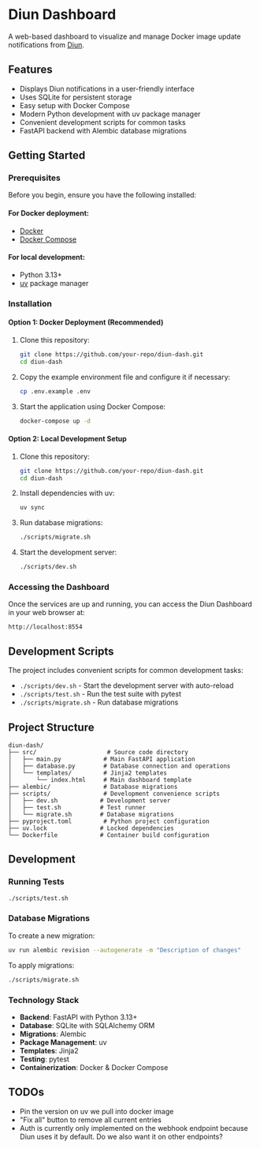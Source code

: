 # Diun Dashboard

A web-based dashboard to visualize and manage Docker image update notifications from [Diun](https://crazymax.dev/diun/).

## Features

*   Displays Diun notifications in a user-friendly interface
*   Uses SQLite for persistent storage
*   Easy setup with Docker Compose
*   Modern Python development with uv package manager
*   Convenient development scripts for common tasks
*   FastAPI backend with Alembic database migrations

## Getting Started

### Prerequisites

Before you begin, ensure you have the following installed:

#### For Docker deployment:
*   [Docker](https://docs.docker.com/get-docker/)
*   [Docker Compose](https://docs.docker.com/compose/install/)

#### For local development:
*   Python 3.13+
*   [uv](https://docs.astral.sh/uv/) package manager

### Installation

#### Option 1: Docker Deployment (Recommended)

1.  Clone this repository:

    ```bash
    git clone https://github.com/your-repo/diun-dash.git
    cd diun-dash
    ```

2.  Copy the example environment file and configure it if necessary:

    ```bash
    cp .env.example .env
    ```

3.  Start the application using Docker Compose:

    ```bash
    docker-compose up -d
    ```

#### Option 2: Local Development Setup

1.  Clone this repository:

    ```bash
    git clone https://github.com/your-repo/diun-dash.git
    cd diun-dash
    ```

2.  Install dependencies with uv:

    ```bash
    uv sync
    ```

3.  Run database migrations:

    ```bash
    ./scripts/migrate.sh
    ```

4.  Start the development server:

    ```bash
    ./scripts/dev.sh
    ```

### Accessing the Dashboard

Once the services are up and running, you can access the Diun Dashboard in your web browser at:

```
http://localhost:8554
```

## Development Scripts

The project includes convenient scripts for common development tasks:

*   `./scripts/dev.sh` - Start the development server with auto-reload
*   `./scripts/test.sh` - Run the test suite with pytest
*   `./scripts/migrate.sh` - Run database migrations

## Project Structure

```
diun-dash/
├── src/                    # Source code directory
│   ├── main.py            # Main FastAPI application
│   ├── database.py        # Database connection and operations
│   └── templates/         # Jinja2 templates
│       └── index.html     # Main dashboard template
├── alembic/               # Database migrations
├── scripts/               # Development convenience scripts
│   ├── dev.sh            # Development server
│   ├── test.sh           # Test runner
│   └── migrate.sh        # Database migrations
├── pyproject.toml         # Python project configuration
├── uv.lock               # Locked dependencies
└── Dockerfile            # Container build configuration
```

## Development

### Running Tests

```bash
./scripts/test.sh
```

### Database Migrations

To create a new migration:

```bash
uv run alembic revision --autogenerate -m "Description of changes"
```

To apply migrations:

```bash
./scripts/migrate.sh
```

### Technology Stack

*   **Backend**: FastAPI with Python 3.13+
*   **Database**: SQLite with SQLAlchemy ORM
*   **Migrations**: Alembic
*   **Package Management**: uv
*   **Templates**: Jinja2
*   **Testing**: pytest
*   **Containerization**: Docker & Docker Compose

## TODOs
- Pin the version on uv we pull into docker image
- "Fix all" button to remove all current entries
- Auth is currently only implemented on the webhook endpoint because Diun uses it by default. Do we also want it on other endpoints?